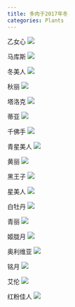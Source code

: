 ```yaml
---
title: 多肉于2017年冬
categories: Plants
---
```


乙女心
![](/assets/img/20180101/DSC00143.JPG)

马库斯
![](/assets/img/20180101/DSC00182.JPG)

<!-- more -->

冬美人
![](/assets/img/20180101/DSC00202.JPG)

秋丽
![](/assets/img/20180101/DSC00212.JPG)

塔洛克
![](/assets/img/20180101/DSC00159.JPG)

蒂亚
![](/assets/img/20180101/DSC00138.JPG)

千佛手
![](/assets/img/20180101/DSC00154.JPG)

青星美人
![](/assets/img/20180101/DSC00114.JPG)

黄丽
![](/assets/img/20180101/DSC00160.JPG)

黑王子
![](/assets/img/20180101/DSC00200.JPG)

星美人
![](/assets/img/20180101/DSC00165.JPG)

白牡丹
![](/assets/img/20180101/DSC00148.JPG)

青丽
![](/assets/img/20180101/DSC00144.JPG)

姬胧月
![](/assets/img/20180101/DSC00183.JPG)

奥利维亚
![](/assets/img/20180101/DSC00215.JPG)

铭月
![](/assets/img/20180101/DSC00217.JPG)

艾伦
![](/assets/img/20180101/DSC00188.JPG)

红粉佳人
![](/assets/img/20180101/DSC00191.JPG)